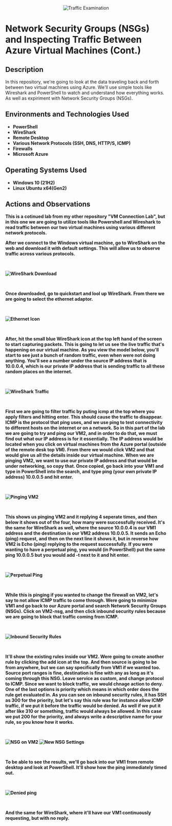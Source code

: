 <p align="center">
<img src="https://github.com/nw4466tu/Azure-Network-Protocols/blob/main/Traffic%20Examination%20(VM)%20Picture.png?raw=true" alt="Traffic Examination"/>
</p>

<h1>Network Security Groups (NSGs) and Inspecting Traffic Between Azure Virtual Machines (Cont.)</h1>


<h2>Description</h2>
In this repository, we're going to look at the data traveling back and forth between two virtual machines using Azure. We'll use simple tools like Wireshark and PowerShell to watch and understand how everything works. As well as expiriment with Network Security Groups (NSGs).
<br />


<h2>Environments and Technologies Used</h2>

- <b>PowerShell</b> 
- <b>WireShark</b>
- <b>Remote Desktop</b>
- <b>Various Network Protocols (SSH, DNS, HTTP/S, ICMP)
- <b>Firewalls
- <b>Microsoft Azure

<h2>Operating Systems Used </h2>

- <b>Windows 10</b> (21H2)
- <b>Linux Ubuntu</b> x64(Gen2)

<h2>Actions and Observations</h2>

<p>
This is a cotinued lab from my other repository "VM Connection Lab", but in this one we are going to utilize tools like Powershell and Wireshark to read traffic between our two virtual machines using various different network protocols. 

After we connect to the Windows virtual machine, go to WireShark on the web and download it with default settings. This will allow us to observe traffic across various protocols.
<p>
<br />

![WireShark Download](https://github.com/nw4466tu/Azure-Network-Protocols/blob/main/Download%20WireShark(Windows%2064x%20bit)%20with%20Default%20Settings.PNG?raw=true)

<br />
<p>
Once downloaded, go to quickstart and lool up WireShark. From there we are going to select the ethernet adaptor.
<p>
<br />

![Ethernet Icon](https://github.com/nw4466tu/Azure-Network-Protocols/blob/main/Ethernet%20Icon%20on%20WireShark.PNG?raw=true)

<br />
<p>
After, hit the small blue WireShark icon at the top left hand of the screen to start capturing packets. This is going to let us see the live traffic that's happening on our virtual machine. As you view the model below, you'll start to see just a bunch of random traffic, even when were not doing anything. You'll see a number under the source IP address that is 10.0.0.4, which is our private IP address that is sending traffic to all these random places on the internet.
<p>
<br />

![WireShark Traffic](https://github.com/nw4466tu/Azure-Network-Protocols/blob/main/Traffic%20Within%20WireShark(Blue%20icon%20is%20to%20be%20able%20to%20start%20the%20tracking%20of%20traffic).PNG?raw=true)

<br />
<p>
First we are going to filter traffic by puting icmp at the top where you apply filters and hitting enter. This should cause the traffic to disappear. ICMP is the protocol that ping uses, and we use ping to test connectivity to different hosts on the internet or on a network. So in this part of the lab we are going to try and ping our VM2, and in order to do that, we must find out what our IP address is for it essentially. The IP address would be located when you click on virtual machines from the Azure portal (outside of the remote desk top VM). From there we would click VM2 and that would give us all the details inside our virtual machine. When we are pinging VM2, we want to use our private IP address and that would be under networking, so copy that. Once copied, go back into your VM1 and type in PowerShell into the search, and type ping (your own private IP address) 10.0.0.5 and hit enter.
<p>
<br />

![Pinging VM2](https://github.com/nw4466tu/Azure-Network-Protocols/blob/main/Used%20Windows%20PowerShell%20to%20ping%20VM2%20Private%20IP%20to%20monitor%20traffic%20(using%20icmp%20protocol%20(ping)).PNG?raw=true)

<br />
<p>
This shows us pinging VM2 and it replying 4 seperate times, and then below it shows out of the four, how many were successfully received. It's the same for WireShark as well, where the source 10.0.0.4 is our VM1 address and the destination is our VM2 address 10.0.0.5. It sends an Echo (ping) request, and then on the next line it shows it, but in reverse how VM2 is Echo (ping) replying to the request successfully. If you were wanting to have a perpetual ping, you would (in PowerShell) put the same ping 10.0.0.5 but you would add -t next to it and hit enter.
<p>
<br />

![Perpetual Ping](https://github.com/nw4466tu/Azure-Network-Protocols/blob/main/If%20you%20want%20a%20perpetual%20ping%20(you'd%20ping%20the%20private%20IP%20and%20then%20-t).PNG?raw=true)

<br />
<p>
While this is pinging if you wanted to change the firewall on VM2, let's say to not allow ICMP traffic to come through. Were going to minimize VM1 and go back to our Azure portal and search Network Security Groups (NSGs). Click on VM2-nsg, and then click inbound security rules because we are going to block that traffic coming from ICMP.
<p>
<br />

![Inbound Security Rules](https://github.com/nw4466tu/Azure-Network-Protocols/blob/main/Click%20on%20Inbound%20Security%20Rules%20(inside%20network%20security%20group%20NSG2)%20to%20deny%20traffic%20to%20VM2%20vis%20versa.PNG?raw=true)

<br />
<p>
It'll show the existing rules inside our VM2. Were going to create another rule by clicking the add icon at the top. And then source is going to be from anywhere, but we can say specifically from VM1 if we wanted too. Source port ranges is fine, destination is fine with any as long as it's coming through this NSG. Leave service as custom, and change protocol to ICMP. Since we want to block traffic, we would chnage action to deny. One of the last options is priority which means in which order does the rule get evaluated in. As you can see on inbound security rules, it has SSH as 300 for the priority, but let's say this rule was for instance allow ICMP traffic, if we put it before the traffic would be denied. As well if we put it after like 310 or something, traffic would always be allowed. In this case we put 200 for the priority, and always write a descriptive name for your rule, so you know how it works.
<p>
<br />

![NSG on VM2](https://github.com/nw4466tu/Azure-Network-Protocols/blob/main/Creating%20settings%20for%20VM2%20NSG%20to%20block%20all%20ICMP%20traffic%20(Priority%20number%20is%20200%20so%20that%20it%20comes%20before%20300%20incase%20300%20was%20too%20allow%20all%20ICMP%20traffic).PNG?raw=true) ![New NSG Settings](https://github.com/nw4466tu/Azure-Network-Protocols/blob/main/New%20Settings%20Implimented.PNG?raw=true)

<br />
<p>
To be able to see the results, we'll go back into our VM1 from remote desktop and look at PowerShell. It'll show how the ping immediately timed out.
<p>
<br />

![Denied ping](https://github.com/nw4466tu/Azure-Network-Protocols/blob/main/Once%20you%20apply%20the%20settings%20to%20the%20NSG%20your%20pings%20will%20be%20denied.PNG?raw=true)

<br />
<p>
And the same for WireShark, where it'll have our VM1 continuously requesting, but with no reply. 
<br />
<br />
<br />
<br />
<br />
<br />
<br />
<br />
<br />
<br />
<br />
</p>

<!--
 ```diff
- text in red
+ text in green
! text in orange
# text in gray
@@ text in purple (and bold)@@
```
--!>
